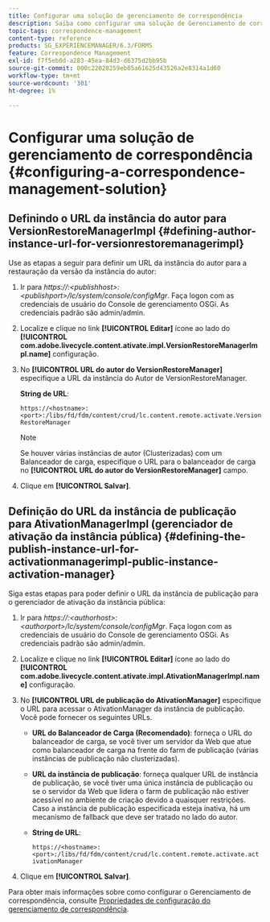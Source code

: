 ```yaml
---
title: Configurar uma solução de gerenciamento de correspondência
description: Saiba como configurar uma solução de Gerenciamento de correspondência em um ambiente do AEM Forms.
topic-tags: correspondence-management
content-type: reference
products: SG_EXPERIENCEMANAGER/6.3/FORMS
feature: Correspondence Management
exl-id: f7f5eb0d-a283-45ea-84d3-d6375d2bb95b
source-git-commit: 000c22028259eb05a61625d43526a2e8314a1d60
workflow-type: tm+mt
source-wordcount: '301'
ht-degree: 1%

---
```


# Configurar uma solução de gerenciamento de correspondência {#configuring-a-correspondence-management-solution}

## Definindo o URL da instância do autor para VersionRestoreManagerImpl {#defining-author-instance-url-for-versionrestoremanagerimpl}

Use as etapas a seguir para definir um URL da instância do autor para a restauração da versão da instância do autor:

1. Ir para *https://:&lt;publishhost>:&lt;publishport>/lc/system/console/configMgr*. Faça logon com as credenciais de usuário do Console de gerenciamento OSGi. As credenciais padrão são admin/admin.
1. Localize e clique no link **[!UICONTROL Editar]** ícone ao lado do **[!UICONTROL com.adobe.livecycle.content.ativate.impl.VersionRestoreManagerImpl.name]** configuração.
1. No **[!UICONTROL URL do autor do VersionRestoreManager]** especifique a URL da instância do Autor de VersionRestoreManager.

   **String de URL**:

   `https://<hostname>:<port>:/libs/fd/fdm/content/crud/lc.content.remote.activate.VersionRestoreManager`

   >[!NOTE]
   >
   >Se houver várias instâncias de autor (Clusterizadas) com um Balanceador de carga, especifique o URL para o balanceador de carga no **[!UICONTROL URL do autor do VersionRestoreManager]** campo.

1. Clique em **[!UICONTROL Salvar]**.

## Definição do URL da instância de publicação para AtivationManagerImpl (gerenciador de ativação da instância pública) {#defining-the-publish-instance-url-for-activationmanagerimpl-public-instance-activation-manager}

Siga estas etapas para poder definir o URL da instância de publicação para o gerenciador de ativação da instância pública:

1. Ir para *https://:&lt;authorhost>:&lt;authorport>/lc/system/console/configMgr*. Faça logon com as credenciais de usuário do Console de gerenciamento OSGi. As credenciais padrão são admin/admin.
1. Localize e clique no link **[!UICONTROL Editar]** ícone ao lado do **[!UICONTROL com.adobe.livecycle.content.ativate.impl.AtivationManagerImpl.name]** configuração.
1. No **[!UICONTROL URL de publicação do AtivationManager]** especifique o URL para acessar o AtivationManager da instância de publicação. Você pode fornecer os seguintes URLs.

   * **URL do Balanceador de Carga (Recomendado)**: forneça o URL do balanceador de carga, se você tiver um servidor da Web que atue como balanceador de carga na frente do farm de publicação (várias instâncias de publicação não clusterizadas).
   * **URL da instância de publicação**: forneça qualquer URL de instância de publicação, se você tiver uma única instância de publicação ou se o servidor da Web que lidera o farm de publicação não estiver acessível no ambiente de criação devido a quaisquer restrições. Caso a instância de publicação especificada esteja inativa, há um mecanismo de fallback que deve ser tratado no lado do autor.
   * **String de URL**:

     `https://<hostname>:<port>:/libs/fd/fdm/content/crud/lc.content.remote.activate.activationManager`

1. Clique em **[!UICONTROL Salvar]**.

Para obter mais informações sobre como configurar o Gerenciamento de correspondência, consulte [Propriedades de configuração do gerenciamento de correspondência](https://helpx.adobe.com/aem-forms/6-2/cm-configuration-properties.html).
